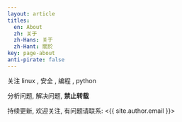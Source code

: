 ```yaml
---
layout: article
titles:
  en: About
  zh: 关于
  zh-Hans: 关于
  zh-Hant: 關於
key: page-about
anti-pirate: false
---
```


关注 linux , 安全 , 编程 , python

分析问题, 解决问题, **禁止转载**

持续更新, 欢迎关注, 有问题请联系: <{{ site.author.email }}>
